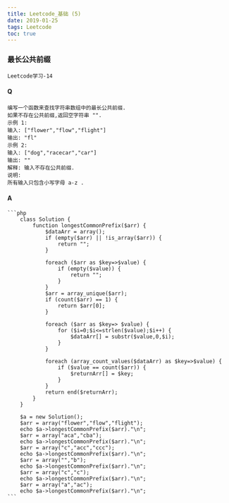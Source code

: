 ```yaml
---
title: Leetcode_基础 (5)
date: 2019-01-25
tags: Leetcode
toc: true
---
```


### 最长公共前缀
    Leetcode学习-14

<!-- more -->

#### Q
    编写一个函数来查找字符串数组中的最长公共前缀.
    如果不存在公共前缀,返回空字符串 "".
    示例 1:
    输入: ["flower","flow","flight"]
    输出: "fl"
    示例 2:
    输入: ["dog","racecar","car"]
    输出: ""
    解释: 输入不存在公共前缀.
    说明:
    所有输入只包含小写字母 a-z .

#### A
    ```php
        class Solution {
            function longestCommonPrefix($arr) {
                $dataArr = array();
                if (empty($arr) || !is_array($arr)) {
                    return "";
                }

                foreach ($arr as $key=>$value) {
                    if (empty($value)) {
                        return "";
                    }
                }
                $arr = array_unique($arr);
                if (count($arr) == 1) {
                    return $arr[0];
                }

                foreach ($arr as $key=> $value) {
                    for ($i=0;$i<=strlen($value);$i++) {
                        $dataArr[] = substr($value,0,$i);
                    }
                }
                
                foreach (array_count_values($dataArr) as $key=>$value) {
                    if ($value == count($arr)) {
                        $returnArr[] = $key;
                    }
                }
                return end($returnArr);
            }
        }

        $a = new Solution();
        $arr = array("flower","flow","flight");
        echo $a->longestCommonPrefix($arr)."\n";
        $arr = array("aca","cba");
        echo $a->longestCommonPrefix($arr)."\n";
        $arr = array("c","acc","ccc");
        echo $a->longestCommonPrefix($arr)."\n";
        $arr = array("","b");
        echo $a->longestCommonPrefix($arr)."\n";
        $arr = array("c","c");
        echo $a->longestCommonPrefix($arr)."\n";
        $arr = array("a","ac");
        echo $a->longestCommonPrefix($arr)."\n";
    ```

